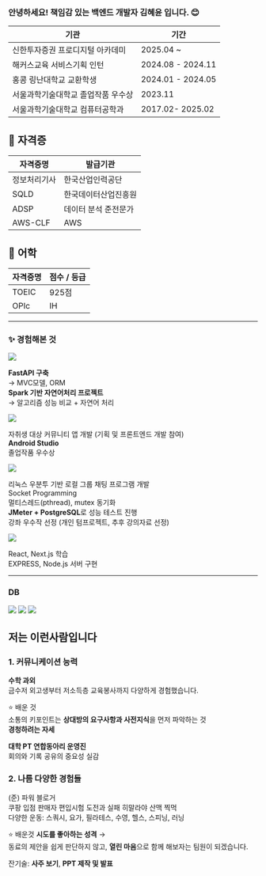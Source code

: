 ### 안녕하세요! 책임감 있는 백엔드 개발자 **김혜윤** 입니다. 😊



| 기관                         | 기간             |
|------------------------------|------------------|
| 신한투자증권 프로디지털 아카데미   | 2025.04 ~         |
| 해커스교육 서비스기획 인턴       | 2024.08 - 2024.11 |
| 홍콩 링난대학교 교환학생        | 2024.01 - 2024.05 |
| 서울과학기술대학교 졸업작품 우수상        | 2023.11 |
| 서울과학기술대학교 컴퓨터공학과 | 2017.02- 2025.02 |

## 🏅 자격증 
| 자격증명 | 발급기관|
|------------------|------|
| 정보처리기사       | 한국산업인력공단 |
| SQLD             | 한국데이터산업진흥원 |
| ADSP             | 데이터 분석 준전문가 |
| AWS-CLF            |  AWS |


## 🏅 어학
| 자격증명 | 점수 / 등급 | 
|------------------|------------|
| TOEIC            | 925점       | 
| OPIc             | IH          |




---

### ✨ 경험해본 것

<img src="https://img.shields.io/badge/Python-%23FBCEB1?style=for-the-badge&logo=Python&logoColor=white">  

**FastAPI 구축**  
→ MVC모델, ORM  
**Spark 기반 자연어처리 프로젝트**  
→ 알고리즘 성능 비교 + 자연어 처리

<img src="https://img.shields.io/badge/Flutter-%23FFD580?style=for-the-badge&logo=Flutter&logoColor=white">  

자취생 대상 커뮤니티 앱 개발 (기획 및 프론트엔드 개발 참여)  
**Android Studio**  
졸업작품 우수상

<img src="https://img.shields.io/badge/C-%23FF8C00?style=for-the-badge&logo=C&logoColor=white">  

리눅스 우분투 기반 로컬 그룹 채팅 프로그램 개발  
Socket Programming  
멀티스레드(pthread), mutex 동기화  
**JMeter + PostgreSQL**로 성능 테스트 진행  
강좌 우수작 선정 (개인 텀프로젝트, 추후 강의자료 선정)

<img src="https://img.shields.io/badge/JavaScript-%23FAD6BF?style=for-the-badge&logo=JavaScript&logoColor=black">  

React, Next.js 학습  
EXPRESS, Node.js 서버 구현

---

###  DB

<img src="https://img.shields.io/badge/MySQL-%23FFE5B4?style=for-the-badge&logo=mysql&logoColor=black">
<img src="https://img.shields.io/badge/MariaDB-%23FAD6BF?style=for-the-badge&logo=mariadb&logoColor=black">
<img src="https://img.shields.io/badge/MongoDB-%23FBCEB1?style=for-the-badge&logo=mongodb&logoColor=black">



## 저는 이런사람입니다

### 1. 커뮤니케이션 능력

**수학 과외**  
금수저 외고생부터 저소득층 교육봉사까지 다양하게 경험했습니다.

⭐ 배운 것  
소통의 키포인트는 **상대방의 요구사항과 사전지식**을 먼저 파악하는 것  
 **경청하려는 자세**

**대학 PT 연합동아리 운영진**  
회의와 기록 공유의 중요성 실감


### 2. 나름 다양한 경험들

(준) 파워 블로거  
쿠팡 입점 판매자
편입시험 도전과 실패 
히말라야 산맥 찍먹  
다양한 운동: 스쿼시, 요가, 필라테스, 수영, 헬스, 스피닝, 러닝

⭐ 배운것 
**시도를 좋아하는 성격** →  
  동료의 제안을 쉽게 판단하지 않고, **열린 마음**으로 함께 해보자는 팀원이 되겠습니다.




잔기술: **사주 보기**, **PPT 제작 및 발표**

